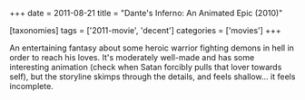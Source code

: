 +++
date = 2011-08-21
title = "Dante's Inferno: An Animated Epic (2010)"

[taxonomies]
tags = ['2011-movie', 'decent']
categories = ['movies']
+++

An entertaining fantasy about some heroic warrior fighting demons in
hell in order to reach his loves. It\'s moderately well-made and has
some interesting animation (check when Satan forcibly pulls that lover
towards self), but the storyline skimps through the details, and feels
shallow\... it feels incomplete.
